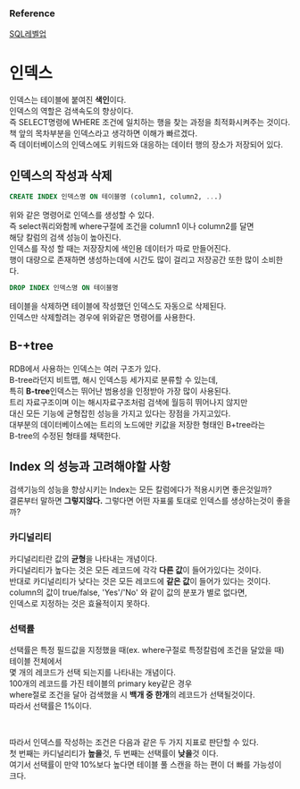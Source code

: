### Reference

[SQL레벨업](https://www.aladin.co.kr/shop/wproduct.aspx?ItemId=75566292)

# 인덱스

인덱스는 테이블에 붙여진 **색인**이다.  
인덱스의 역할은 검색속도의 향상이다.  
즉 SELECT명령에 WHERE 조건에 일치하는 행을 찾는 과정을 최적화시켜주는 것이다.
책 앞의 목차부분을 인덱스라고 생각하면 이해가 빠르겠다.  
즉 데이터베이스의 인덱스에도 키워드와 대응하는 데이터 행의 장소가 저장되어 있다.

## 인덱스의 작성과 삭제

```sql
CREATE INDEX 인덱스명 ON 테이블명 (column1, column2, ...)
```

위와 같은 명령어로 인덱스를 생성할 수 있다.  
즉 select쿼리와함께 where구절에 조건을 column1 이나 column2를 달면  
해당 칼럼의 검색 성능이 높아진다.  
인덱스를 작성 할 때는 저장장치에 색인용 데이터가 따로 만들어진다.  
행이 대량으로 존재하면 생성하는데에 시간도 많이 걸리고 저장공간 또한 많이 소비한다.

```sql
DROP INDEX 인덱스명 ON 테이블명
```

테이블을 삭제하면 테이블에 작성했던 인덱스도 자동으로 삭제된다.  
인덱스만 삭제할려는 경우에 위와같은 명령어를 사용한다.

## B-+tree

RDB에서 사용하는 인덱스는 여러 구조가 있다.  
B-tree라던지 비트맵, 해시 인덱스등 세가지로 분류할 수 있는데,  
특히 **B-tree**인덱스는 뛰어난 범용성을 인정받아 가장 많이 사용된다.  
트리 자료구조이며 이는 해시자료구조처럼 검색에 월등히 뛰어나지 않지만  
대신 모든 기능에 균형잡힌 성능을 가지고 있다는 장점을 가지고있다.  
대부분의 데이터베이스에는 트리의 노드에만 키값을 저장한 형태인 B+tree라는  
B-tree의 수정된 형태를 채택한다.

## Index 의 성능과 고려해야할 사항

검색기능의 성능을 향상시키는 Index는 모든 칼럼에다가 적용시키면 좋은것일까?  
결론부터 말하면 **그렇지않다.** 그렇다면 어떤 자표룰 토대로 인덱스를 생상하는것이 좋을까?

### 카디널리티

카디널리티란 값의 **균형**을 나타내는 개념이다.  
카디널리티가 높다는 것은 모든 레코드에 각각 **다른 값**이 들어가있다는 것이다.  
반대로 카디널리티가 낮다는 것은 모든 레코드에 **같은 값**이 들어가 있다는 것이다.  
column의 값이 true/false, 'Yes'/'No' 와 같이 값의 분포가 별로 없다면,  
인덱스로 지정하는 것은 효율적이지 못하다.

### 선택률

선택률은 특정 필드값을 지정했을 때(ex. where구절로 특정칼럼에 조건을 달았을 때) 테이블 전체에서  
몇 개의 레코드가 선택 되는지를 나타내는 개념이다.  
100개의 레코드를 가진 테이블의 primary key같은 경우  
where절로 조건을 달아 검색했을 시 **백개 중 한개**의 레코드가 선택될것이다.  
따라서 선택률은 1%이다.

</br>

따라서 인덱스를 작성하는 조건은 다음과 같은 두 가지 지표로 판단할 수 있다.  
첫 번째는 카디널리티가 **높을**것, 두 번째는 선택률이 **낮을**것 이다.  
여기서 선택률이 만약 10%보다 높다면 테이블 풀 스캔을 하는 편이 더 빠를 가능성이 크다.
